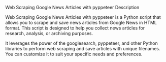 Web Scraping Google News Articles with pyppeteer
Description

Web Scraping Google News Articles with pyppeteer is a Python script that allows you to scrape and save news articles from Google News in HTML format. This script is designed to help you collect news articles for research, analysis, or archiving purposes.

It leverages the power of the googlesearch, pyppeteer, and other Python libraries to perform web scraping and save articles with unique filenames. You can customize it to suit your specific needs and preferences.
